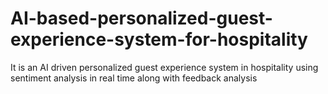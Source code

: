 # AI-based-personalized-guest-experience-system-for-hospitality
It is an AI driven  personalized guest experience system in hospitality  using sentiment analysis in real time along with feedback analysis
